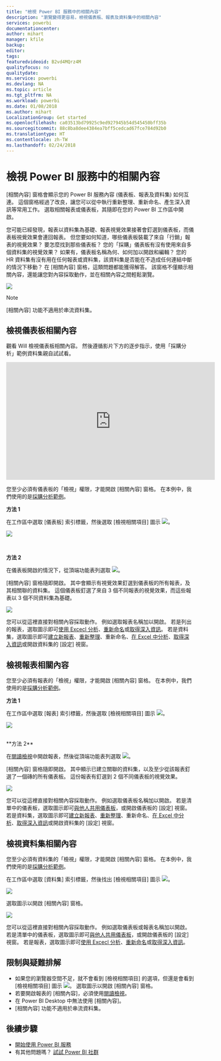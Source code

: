 ```yaml
---
title: "檢視 Power BI 服務中的相關內容"
description: "瀏覽變得更容易，檢視儀表板、報表及資料集中的相關內容"
services: powerbi
documentationcenter: 
author: mihart
manager: kfile
backup: 
editor: 
tags: 
featuredvideoid: B2vd4MQrz4M
qualityfocus: no
qualitydate: 
ms.service: powerbi
ms.devlang: NA
ms.topic: article
ms.tgt_pltfrm: NA
ms.workload: powerbi
ms.date: 01/08/2018
ms.author: mihart
LocalizationGroup: Get started
ms.openlocfilehash: ca03513bd79925c9ed927945b54d545450bff35b
ms.sourcegitcommit: 88c8ba8dee4384ea7bff5cedcad67fce784d92b0
ms.translationtype: HT
ms.contentlocale: zh-TW
ms.lasthandoff: 02/24/2018
---
```

# <a name="view-related-content-in-power-bi-service"></a>檢視 Power BI 服務中的相關內容
[相關內容] 窗格會顯示您的 Power BI 服務內容 (儀表板、報表及資料集) 如何互連。  這個窗格經過了改良，讓您可以從中執行重新整理、重新命名、產生深入資訊等常用工作。 選取相關報表或儀表板，其隨即在您的 Power BI 工作區中開啟。   

您可能已經發現，報表以資料集為基礎、報表視覺效果接著會釘選到儀表板，而儀表板視覺效果會連回報表。 但您要如何知道，哪些儀表板裝載了來自「行銷」報表的視覺效果？ 要怎麼找到那些儀表板？ 您的「採購」儀表板有沒有使用來自多個資料集的視覺效果？ 如果有，儀表板名稱為何、如何加以開啟和編輯？ 您的 HR 資料集有沒有用在任何報表或資料集，該資料集是否能在不造成任何連結中斷的情況下移動？ 在 [相關內容] 窗格，這類問題都能獲得解答。  該窗格不僅顯示相關內容，還能讓您對內容採取動作，並在相關內容之間輕鬆瀏覽。

![](media/service-related-content/power-bi-view-related-dashboard-new.png)

> [!NOTE]
> [相關內容] 功能不適用於串流資料集。
> 
> 

## <a name="view-related-content-for-a-dashboard"></a>檢視儀表板相關內容
觀看 Will 檢視儀表板相關內容。 然後遵循影片下方的逐步指示，使用「採購分析」範例資料集親自試試看。

<iframe width="560" height="315" src="https://www.youtube.com/embed/B2vd4MQrz4M#t=3m05s" frameborder="0" allowfullscreen></iframe>


您至少必須有儀表板的「檢視」權限，才能開啟 [相關內容] 窗格。 在本例中，我們使用的是[採購分析範例](sample-procurement.md)。

**方法 1**

在工作區中選取 [儀表板] 索引標籤，然後選取 [檢視相關項目] 圖示 ![](media/service-related-content/power-bi-view-related-icon-new.png)。

![](media/service-related-content/power-bi-view-related-dash-newer.png)

<br>

**方法 2**

在儀表板開啟的情況下，從頂端功能表列選取 ![](media/service-related-content/power-bi-view-related-new.png)。

[相關內容] 窗格隨即開啟。 其中會顯示有視覺效果釘選到儀表板的所有報表，及其相關聯的資料集。 這個儀表板釘選了來自 3 個不同報表的視覺效果，而這些報表以 3 個不同資料集為基礎。

![](media/service-related-content/power-bi-view-related-dashboard-new.png)

您可以從這裡直接對相關內容採取動作。  例如選取報表名稱加以開啟。  若是列出的報表，選取圖示即可[使用 Excecl 分析](service-analyze-in-excel.md)、[重新命名](service-rename.md)或[取得深入資訊](service-insights.md)。 若是資料集，選取圖示即可[建立新報表](service-report-create-new.md)、[重新整理](refresh-data.md)、重新命名、[在 Excel 中分析](service-analyze-in-excel.md)、[取得深入資訊](service-insights.md)或開啟資料集的 [設定] 視窗。  

## <a name="view-related-content-for-a-report"></a>檢視報表相關內容
您至少必須有報表的「檢視」權限，才能開啟 [相關內容] 窗格。 在本例中，我們使用的是[採購分析範例](sample-procurement.md)。

**方法 1**

在工作區中選取 [報表] 索引標籤，然後選取 [檢視相關項目] 圖示 ![](media/service-related-content/power-bi-view-related-icon-new.png)。

![](media/service-related-content/power-bi-view-related-report-newer.png)

<br>
**方法 2**

在[閱讀檢視](service-reading-view-and-editing-view.md)中開啟報表，然後從頂端功能表列選取 ![](media/service-related-content/power-bi-view-related-new.png)。

[相關內容] 窗格隨即開啟。 其中顯示已建立關聯的資料集，以及至少從該報表釘選了一個磚的所有儀表板。 這份報表有釘選到 2 個不同儀表板的視覺效果。

![](media/service-related-content/power-bi-view-related-report.png)

您可以從這裡直接對相關內容採取動作。  例如選取儀表板名稱加以開啟。  若是清單中的儀表板，選取圖示即可[與他人共用儀表板](service-share-dashboards.md)，或開啟儀表板的 [設定] 視窗。 若是資料集，選取圖示即可[建立新報表](service-report-create-new.md)、[重新整理](refresh-data.md)、重新命名、[在 Excel 中分析](service-analyze-in-excel.md)、[取得深入資訊](service-insights.md)或開啟資料集的 [設定] 視窗。  

## <a name="view-related-content-for-a-dataset"></a>檢視資料集相關內容
您至少必須有資料集的「檢視」權限，才能開啟 [相關內容] 窗格。 在本例中，我們使用的是[採購分析範例](sample-procurement.md)。

在工作區中選取 [資料集] 索引標籤，然後找出 [檢視相關項目] 圖示 ![](media/service-related-content/power-bi-view-related-icon-new.png)。

![](media/service-related-content/power-bi-view-related-dataset-newer.png)

選取圖示以開啟 [相關內容] 窗格。

![](media/service-related-content/power-bi-datasets.png)

您可以從這裡直接對相關內容採取動作。  例如選取儀表板或報表名稱加以開啟。  若是清單中的儀表板，選取圖示即可[與他人共用儀表板](service-share-dashboards.md)，或開啟儀表板的 [設定] 視窗。 若是報表，選取圖示即可[使用 Excecl 分析](service-analyze-in-excel.md)、[重新命名](service-rename.md)或[取得深入資訊](service-insights.md)。  

## <a name="limitations-and-troubleshooting"></a>限制與疑難排解
* 如果您的瀏覽器空間不足，就不會看到 [檢視相關項目] 的選項，但還是會看到 [檢視相關項目] 圖示 ![](media/service-related-content/power-bi-view-related-icon-new.png)。 選取圖示以開啟 [相關內容] 窗格。
* 若要開啟報表的 [相關內容]，必須使用[閱讀檢視](service-reading-view-and-editing-view.md)。
* 在 Power BI Desktop 中無法使用 [相關內容]。
* [相關內容] 功能不適用於串流資料集。

## <a name="next-steps"></a>後續步驟
* [開始使用 Power BI 服務](service-get-started.md)
* 有其他問題嗎？ [試試 Power BI 社群](http://community.powerbi.com/)


